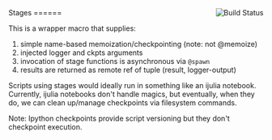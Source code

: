 <img align=right src="https://travis-ci.org/saltpork/Stage.jl.svg?branch=master" alt="Build Status"/>
Stages
======

This is a wrapper macro that supplies:

1. simple name-based memoization/checkpointing (note: not @memoize)
2. injected logger and ckpts arguments
3. invocation of stage functions is asynchronous via `@spawn`
4. results are returned as remote ref of tuple (result, logger-output)

Scripts using stages would ideally run in something like an ijulia
notebook.  Currently, ijulia notebooks don't handle magics, but
eventually, when they do, we can clean up/manage checkpoints via
filesystem commands.

Note: Ipython checkpoints provide script versioning but they don't
checkpoint execution.

